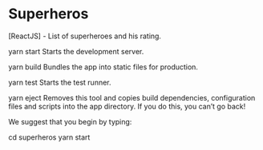 # Superheros
[ReactJS] - List of superheroes and his rating.

yarn start
    Starts the development server.

yarn build
  Bundles the app into static files for production.

yarn test
  Starts the test runner.

yarn eject
  Removes this tool and copies build dependencies, configuration files
  and scripts into the app directory. If you do this, you can’t go back!

We suggest that you begin by typing:

  cd superheros
  yarn start
